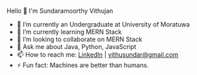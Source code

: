 Hello 👋 I'm Sundaramoorthy Vithujan

- 🔭 I’m currently an Undergraduate at University of Moratuwa
- 🌱 I’m currently learning MERN Stack
- 👯 I’m looking to collaborate on MERN Stack
- 💬 Ask me about Java, Python, JavaScript
- 📫 How to reach me: [LinkedIn](https://www.linkedin.com/in/vithujan/) | vithusundar@gmail.com
- ⚡ Fun fact: Machines are better than humans.
